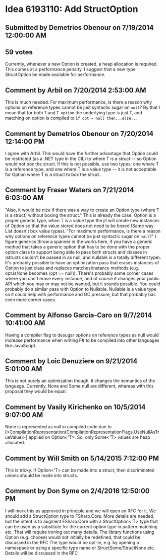 # Idea 6193110: Add StructOption<T> #

## Submitted by Demetrios Obenour on 7/19/2014 12:00:00 AM

## 59 votes

Currently, whenever a new Option is created, a heap allocation is required. This comes at a performance penalty.
I suggest that a new type StructOption<T> be made available for performance.




## Comment by Arbil on 7/20/2014 2:53:00 AM

This is much needed. For maximum performance, is there a reason why options on reference types cannot be just syntactic sugar on `null`? By that I mean that for both `T` and `T option` the underlying type is just `T`, and matching on option is compiled to `if opt = null then..;else..`.

## Comment by Demetrios Obenour on 7/20/2014 12:14:00 PM

I agree with Arbil. This would have the further advantage that Option<T> could be restricted (as a .NET type in the CIL) to where T is a struct -- so Option<T> would not box the struct.
If this is not possible, use two types: one where T is a reference type, and one where T is a value type -- it is not acceptable for Option<T> where T is a struct to box the struct.

## Comment by Fraser Waters on 7/21/2014 6:03:00 AM

"Also, it would be nice if there was a way to create an Option<T> type (where T is a struct) without boxing the struct." This is already the case. Option is a proper generic type, when T is a value type the jit will create new instances of Option so that the value stored does not need to be boxed (Same way List<T> doesn't box value types).
"For maximum performance, is there a reason why options on reference types cannot be just syntactic sugar on `null`?" I figure generics throw a spanner in the works here, if you have a generic method that takes a generic option that has to be done with the proper option class to support being able to pass both structs and classes in (structs couldn't be passed in as null, and nullable<T> is a totally different type).
It's probably possible to have an optimization pass that erases instances of Option<class> to just class and replaces matches/instance methods (e.g. opt.IsNone becomes (opt == null)). There's probably some corner cases where you can't erase every instance, and of course if changes your public API which you may or may not be wanted, but it sounds possible.
You could probably do a similar pass with Option<struct> to Nullable<T>. Nullable is a value type so it could help with performance and GC pressure, but that probably has even more corner cases.

## Comment by Alfonso Garcia-Caro on 9/7/2014 10:41:00 AM

Having a compiler flag to desugar options on reference types as null would increase performance when writing F# to be compiled into other languages like JavaScript.

## Comment by Loic Denuziere on 9/21/2014 5:01:00 AM

This is not purely an optimization though, it changes the semantics of the language. Currently, None and Some null are different, whereas with this proposal they would be equal.

## Comment by Vasily Kirichenko on 10/5/2014 9:07:00 AM

None is represented as null in compiled code due to [<CompilationRepresentation(CompilationRepresentationFlags.UseNullAsTrueValue)>] applied on Option<'T>. So, only Some<'T> values are heap allocated.

## Comment by Will Smith on 5/14/2015 7:12:00 PM

This is tricky. If Option<'T> can be made into a struct, then discriminated unions should be made into structs.

## Comment by Don Syme on 2/4/2016 12:50:00 PM

I will mark this as approved in principle and we will open an RFC for it. We should add a StructOption<T> type to FSharp.Core.
More details are needed, but the intent is to augment FSharp.Core with a StructOption<'T> type that can be used as a substitute for the current option type in pattern matching etc. That will require ironing out many details.
The library functions using Option (e.g. choose) would not initially be redefined, that could be discussed in the RFC
The type would be opt-in, e.g. by opening a namespace or using a specific type name or StructSome/StructNone etc. Details will be discussed in the RFC

